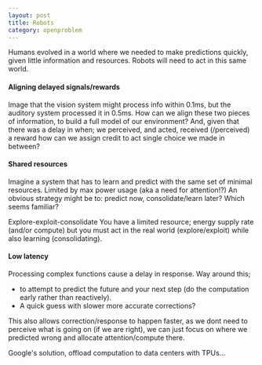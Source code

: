 ```yaml
---
layout: post
title: Robots
category: openproblem
---
```


Humans evolved in a world where we needed to make predictions quickly, given little information and resources. Robots will need to act in this same world.

<!-- Aka problems caused (indirectly) by compute, memory and latency constraints -->

#### Aligning delayed signals/rewards

Image that the vision system might process info within 0.1ms, but the auditory system processed it in 0.5ms. How can we align these two pieces of information, to build a full model of our environment?
And, given that there was a delay in when; we perceived, and acted, received (/perceived) a reward how can we assign credit to act single choice we made in between?

#### Shared resources

Imagine a system that has to learn and predict with the same set of minimal resources.
Limited by max power usage (aka a need for attention!?)
An obvious strategy might be to: predict now, consolidate/learn later? Which seems familiar?

Explore-exploit-consolidate
You have a limited resource; energy supply rate (and/or compute) but you must act in the real world (explore/exploit) while also learning (consolidating).

#### Low latency

Processing complex functions cause a delay in response.
Way around this;

* to attempt to predict the future and your next step (do the computation early rather than reactively).
* A quick guess with slower more accurate corrections?

This also allows correction/response to happen faster, as we dont need to perceive what is going on (if we are right), we can just focus on where we predicted wrong and allocate attention/compute there.

Google's solution, offload computation to data centers with TPUs...
